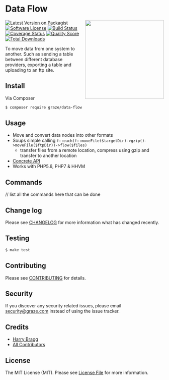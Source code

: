 # Data Flow

<img align="right" src="http://media2.giphy.com/media/eYkKx0gbmavMQ/giphy.gif" width="250" />

[![Latest Version on Packagist](https://img.shields.io/packagist/v/graze/data-flow.svg?style=flat-square)](https://packagist.org/packages/graze/data-flow)
[![Software License](https://img.shields.io/badge/license-MIT-brightgreen.svg?style=flat-square)](LICENSE.md)
[![Build Status](https://img.shields.io/travis/graze/data-flow/master.svg?style=flat-square)](https://travis-ci.org/graze/data-flow)
[![Coverage Status](https://img.shields.io/scrutinizer/coverage/g/graze/data-flow.svg?style=flat-square)](https://scrutinizer-ci.com/g/graze/data-flow/code-structure)
[![Quality Score](https://img.shields.io/scrutinizer/g/graze/data-flow.svg?style=flat-square)](https://scrutinizer-ci.com/g/graze/data-flow)
[![Total Downloads](https://img.shields.io/packagist/dt/graze/data-flow.svg?style=flat-square)](https://packagist.org/packages/graze/data-flow)

To move data from one system to another. Such as sending a table between different database providers, exporting a table and uploading to an ftp site.

## Install

Via Composer

```bash
$ composer require graze/data-flow
```

## Usage

- Move and convert data nodes into other formats
- Soups simple calling `f::each(f::moveFile($targetDir)->gzip()->moveFile($ftpDir))->flow($files)`
  - transfer files from a remote location, compress using gzip and transfer to another location
- [Concrete API](docs/Concrete.md)
- Works with PHP5.6, PHP7 & HHVM

## Commands

// list all the commands here that can be done

## Change log

Please see [CHANGELOG](CHANGELOG.md) for more information what has changed recently.

## Testing

``` bash
$ make test
```

## Contributing

Please see [CONTRIBUTING](CONTRIBUTING.md) for details.

## Security

If you discover any security related issues, please email security@graze.com instead of using the issue tracker.

## Credits

- [Harry Bragg](https://github.com/h-bragg)
- [All Contributors](../../contributors)

## License

The MIT License (MIT). Please see [License File](LICENSE.md) for more information.
